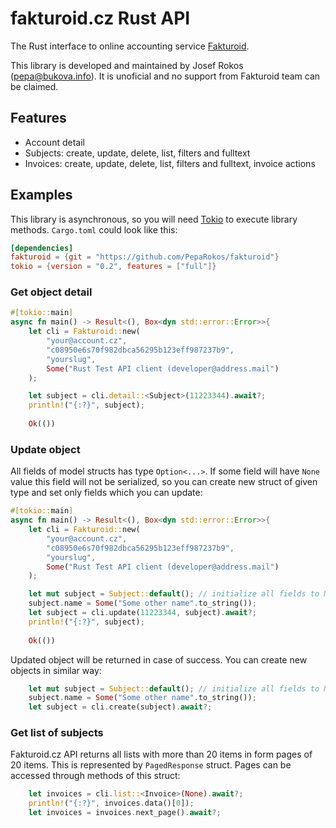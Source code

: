 # fakturoid.cz Rust API

The Rust interface to online accounting service [Fakturoid](http://fakturoid.cz/).

This library is developed and maintained by Josef Rokos ([pepa@bukova.info](mailto:pepa@bukova.info)).
It is unoficial and no support from Fakturoid team can be claimed.

## Features

- Account detail
- Subjects: create, update, delete, list, filters and fulltext
- Invoices: create, update, delete, list, filters and fulltext, invoice actions

## Examples

This library is asynchronous, so you will need [Tokio](https://tokio.rs) to execute library methods.
`Cargo.toml` could look like this:

```toml
[dependencies]
fakturoid = {git = "https://github.com/PepaRokos/fakturoid"}
tokio = {version = "0.2", features = ["full"]}
```

### Get object detail

```rust
#[tokio::main]
async fn main() -> Result<(), Box<dyn std::error::Error>>{
    let cli = Fakturoid::new(
        "your@account.cz",
        "c08950e6s70f982dbca56295b123eff987237b9",
        "yourslug",
        Some("Rust Test API client (developer@address.mail")
    );

    let subject = cli.detail::<Subject>(11223344).await?;
    println!("{:?}", subject);
    
    Ok(())
```

### Update object

All fields of model structs has type `Option<...>`. If some field will have `None` value this field will not be serialized,
so you can create new struct of given type and set only fields which you can update:

```rust
#[tokio::main]
async fn main() -> Result<(), Box<dyn std::error::Error>>{
    let cli = Fakturoid::new(
        "your@account.cz",
        "c08950e6s70f982dbca56295b123eff987237b9",
        "yourslug",
        Some("Rust Test API client (developer@address.mail")
    );

    let mut subject = Subject::default(); // initialize all fields to None
    subject.name = Some("Some other name".to_string());
    let subject = cli.update(11223344, subject).await?;
    println!("{:?}", subject);
    
    Ok(())
```

Updated object will be returned in case of success. You can create new objects in similar way:

```rust
    let mut subject = Subject::default(); // initialize all fields to None
    subject.name = Some("Some other name".to_string());
    let subject = cli.create(subject).await?;
```

### Get list of subjects

Fakturoid.cz API returns all lists with more than 20 items in form pages of 20 items. This is represented by `PagedResponse`
struct. Pages can be accessed through methods of this struct:

```rust
    let invoices = cli.list::<Invoice>(None).await?;
    println!("{:?}", invoices.data()[0]);
    let invoices = invoices.next_page().await?;
```